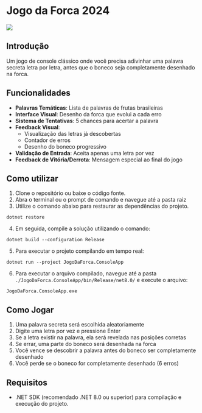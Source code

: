 # Jogo da Forca 2024

![](https://i.imgur.com/r3tuu1h.gif)

## Introdução

Um jogo de console clássico onde você precisa adivinhar uma palavra secreta letra por letra, antes que o boneco seja completamente desenhado na forca.

## Funcionalidades

- **Palavras Temáticas**: Lista de palavras de frutas brasileiras
- **Interface Visual**: Desenho da forca que evolui a cada erro
- **Sistema de Tentativas**: 5 chances para acertar a palavra
- **Feedback Visual**:
  - Visualização das letras já descobertas
  - Contador de erros
  - Desenho do boneco progressivo
- **Validação de Entrada**: Aceita apenas uma letra por vez
- **Feedback de Vitória/Derrota**: Mensagem especial ao final do jogo

## Como utilizar

1. Clone o repositório ou baixe o código fonte.
2. Abra o terminal ou o prompt de comando e navegue até a pasta raiz
3. Utilize o comando abaixo para restaurar as dependências do projeto.

```
dotnet restore
```

4. Em seguida, compile a solução utilizando o comando:

```
dotnet build --configuration Release
```

5. Para executar o projeto compilando em tempo real:

```
dotnet run --project JogoDaForca.ConsoleApp
```

6. Para executar o arquivo compilado, navegue até a pasta `./JogoDaForca.ConsoleApp/bin/Release/net8.0/` e execute o arquivo:

```
JogoDaForca.ConsoleApp.exe
```

## Como Jogar

1. Uma palavra secreta será escolhida aleatoriamente
2. Digite uma letra por vez e pressione Enter
3. Se a letra existir na palavra, ela será revelada nas posições corretas
4. Se errar, uma parte do boneco será desenhada na forca
5. Você vence se descobrir a palavra antes do boneco ser completamente desenhado
6. Você perde se o boneco for completamente desenhado (6 erros)

## Requisitos

- .NET SDK (recomendado .NET 8.0 ou superior) para compilação e execução do projeto.
